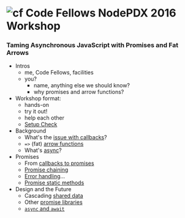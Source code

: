 ![cf](http://i.imgur.com/7v5ASc8.png) Code Fellows NodePDX 2016 Workshop
===

### Taming Asynchronous JavaScript with Promises and Fat Arrows

* Intros
	* me, Code Fellows, facilities
	* you?
		* name, anything else we should know?
		* why promises and arrow functions?
* Workshop format:
	* hands-on
	* try it out!
	* help each other
	* [Setup Check](setup-check.md)
* Background
	* What's the [issue with callbacks](why-not-callbacks.md)?
	* `=>` (fat) [arrow functions](fat-arrows.md)
	* What's [async](async-js-patterns.md)?
* Promises
	* From [callbacks to promises](callback-to-promise.md)
	* [Promise chaining](promise-chaining.md)
	* [Error handling](error-handling.md)...
	* [Promise static methods](promise-static.md)
* Design and the Future
	* Cascading [shared data](shared-data.md)
	* Other [promise libraries](other-libraries.md)
	* [`async` and `await`](async-await.md)